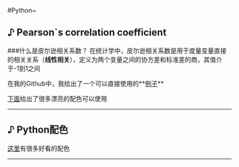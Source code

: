 #Python~

## ♪ Pearson`s correlation coefficient

###什么是皮尔逊相关系数？
在统计学中，皮尔逊相关系数是用于度量变量直接的相关关系（**线性相关**），定义为两个变量之间的协方差和标准差的商，其值介于-1到1之间
	
在我的Github中，我给出了一个可以直接使用的**[例子](https://github.com/zequnW/Calculated-Pearson-s-correlation-coefficient)**

[下面](https://blog.csdn.net/sadsummerholiday/article/details/105948399)给出了很多漂亮的配色可以使用

---

## ♪ Python配色

[这里](https://blog.csdn.net/sadsummerholiday/article/details/105948399)有很多好看的配色

---
